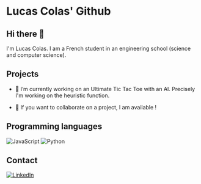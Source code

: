 # Lucas Colas' Github

## Hi there 👋

I'm Lucas Colas. I am a French student in an engineering school (science and computer science).

## Projects

- 🔭 I’m currently working on an Ultimate Tic Tac Toe with an AI. Precisely I'm working on the heuristic function. 

- 👯 If you want to collaborate on a project, I am available !


## Programming languages

![JavaScript](https://img.shields.io/badge/-JavaScript-E7BA15?style=for-the-badge&logo=JavaScript&logoColor=white)
![Python](https://img.shields.io/badge/-Python-E426D6?style=for-the-badge&logo=Python&logoColor=white)

## Contact

[![LinkedIn](https://img.shields.io/badge/-LINKEDIN-0077B5?style=for-the-badge&logo=linkedin&logoColor=white)](https://www.linkedin.com/in/lucas-colas-95626919b/)


<!--
**LucasColas/lucascolas** is a ✨ _special_ ✨ repository because its `README.md` (this file) appears on your GitHub profile.

Here are some ideas to get you started:

- 🔭 I’m currently working on ...
- 🌱 I’m currently learning ...
- 👯 I’m looking to collaborate on ...
- 🤔 I’m looking for help with ...
- 💬 Ask me about ...
- 📫 How to reach me: ...
- 😄 Pronouns: ...
- ⚡ Fun fact: ...
-->
